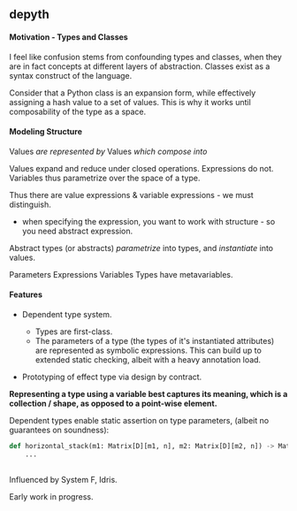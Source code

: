 ## depyth

#### Motivation - Types and Classes

I feel like confusion stems from confounding types and classes, when they are in fact concepts at different layers of abstraction. Classes exist as a syntax construct of the language.

Consider that a Python class is an expansion form, while effectively assigning a hash value to a set of values. This is why it works until composability of the type as a space.

#### Modeling Structure

Values       *are represented by*        Values     *which compose into*

Values expand and reduce under closed operations.
Expressions do not.
Variables thus parametrize over the space of a type.

Thus there are value expressions & variable expressions - we must distinguish.
- when specifying the expression, you want to work with structure - so you need abstract expression.

Abstract types (or abstracts) *parametrize* into types, and *instantiate* into values.


Parameters      Expressions         Variables
Types have metavariables.


#### Features
* Dependent type system.
  - Types are first-class.
  - The parameters of a type (the types of it's instantiated attributes) are represented as symbolic expressions. This can build up to extended static checking, albeit with a heavy annotation load.

* Prototyping of effect type via design by contract.


**Representing a type using a variable best captures its meaning, which is a collection / shape, as opposed to a point-wise element.**

Dependent types enable static assertion on type parameters, (albeit no guarantees on soundness):

```python
def horizontal_stack(m1: Matrix[D][m1, n], m2: Matrix[D][m2, n]) -> Matrix[D][m1 + m2, n]:
    ...
    
```

Influenced by System F, Idris.

Early work in progress.
